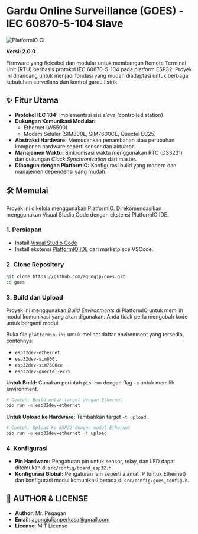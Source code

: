 # Gardu Online Surveillance (GOES) - IEC 60870-5-104 Slave

![PlatformIO CI](https://github.com/agungjp/goes/actions/workflows/ci.yml/badge.svg)

**Versi: 2.0.0**

Firmware yang fleksibel dan modular untuk membangun Remote Terminal Unit (RTU) berbasis protokol IEC 60870-5-104 pada platform ESP32. Proyek ini dirancang untuk menjadi fondasi yang mudah diadaptasi untuk berbagai kebutuhan surveilans dan kontrol gardu listrik.

## ✨ Fitur Utama

- **Protokol IEC 104:** Implementasi sisi *slave* (controlled station).
- **Dukungan Komunikasi Modular:**
  - Ethernet (W5500)
  - Modem Seluler (SIM800L, SIM7600CE, Quectel EC25)
- **Abstraksi Hardware:** Memudahkan penambahan atau perubahan komponen hardware seperti sensor dan aktuator.
- **Manajemen Waktu:** Sinkronisasi waktu menggunakan RTC (DS3231) dan dukungan *Clock Synchronization* dari master.
- **Dibangun dengan PlatformIO:** Konfigurasi build yang modern dan manajemen dependensi yang mudah.

## 🛠️ Memulai

Proyek ini dikelola menggunakan PlatformIO. Direkomendasikan menggunakan Visual Studio Code dengan ekstensi PlatformIO IDE.

### 1. Persiapan

- Install [Visual Studio Code](https://code.visualstudio.com/)
- Install ekstensi [PlatformIO IDE](https://platformio.org/platformio-ide) dari marketplace VSCode.

### 2. Clone Repository

```bash
git clone https://github.com/agungjp/goes.git
cd goes
```

### 3. Build dan Upload

Proyek ini menggunakan *Build Environments* di PlatformIO untuk memilih modul komunikasi yang akan digunakan. Anda tidak perlu mengubah kode untuk berganti modul.

Buka file `platformio.ini` untuk melihat daftar environment yang tersedia, contohnya:
- `esp32dev-ethernet`
- `esp32dev-sim800l`
- `esp32dev-sim7600ce`
- `esp32dev-quectel-ec25`

**Untuk Build:**
Gunakan perintah `pio run` dengan flag `-e` untuk memilih environment.

```bash
# Contoh: Build untuk target dengan Ethernet
pio run -e esp32dev-ethernet
```

**Untuk Upload ke Hardware:**
Tambahkan target `-t upload`.

```bash
# Contoh: Upload ke ESP32 dengan modul Ethernet
pio run -e esp32dev-ethernet -t upload
```

### 4. Konfigurasi

- **Pin Hardware:** Pengaturan pin untuk sensor, relay, dan LED dapat ditemukan di `src/config/board_esp32.h`.
- **Konfigurasi Global:** Pengaturan lain seperti alamat IP (untuk Ethernet) dan konfigurasi modul komunikasi berada di `src/config/goes_config.h`.

## 👤 AUTHOR & LICENSE

- **Author**: Mr. Pegagan
- **Email**: agungjulianperkasa@gmail.com
- **License**: MIT License
